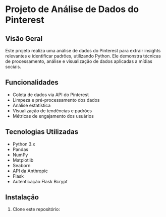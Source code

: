 # Projeto de Análise de Dados do Pinterest

## Visão Geral
Este projeto realiza uma análise de dados do Pinterest para extrair insights relevantes e identificar padrões, utilizando Python. Ele demonstra técnicas de processamento, análise e visualização de dados aplicadas a mídias sociais.

## Funcionalidades
- Coleta de dados via API do Pinterest  
- Limpeza e pré-processamento dos dados  
- Análise estatística  
- Visualização de tendências e padrões  
- Métricas de engajamento dos usuários  

## Tecnologias Utilizadas
- Python 3.x  
- Pandas  
- NumPy  
- Matplotlib  
- Seaborn  
- API da Anthropic  
- Flask
- Autenticação Flask Bcrypt

## Instalação
1. Clone este repositório:
